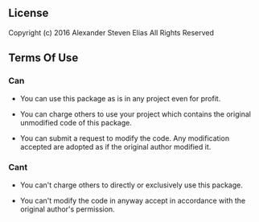 ## License ##

Copyright (c) 2016 Alexander Steven Elias All Rights Reserved


## Terms Of Use ##

### Can ###
* You can use this package as is in any project even for profit.

* You can charge others to use your project which contains the original unmodified code of this package.

* You can submit a request to modify the code. Any modification accepted are adopted as if the original author modified it.

### Cant ###
* You can't charge others to directly or exclusively use this package.

* You can't modify the code in anyway accept in accordance with the original author's permission.
